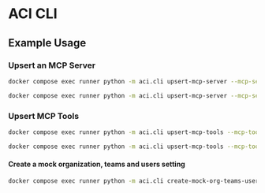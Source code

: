 # ACI CLI

## Example Usage

### Upsert an MCP Server

```bash
docker compose exec runner python -m aci.cli upsert-mcp-server --mcp-server-file ./mcp_servers/notion/server.json --secrets-file ./mcp_servers/notion/.secrets.json

docker compose exec runner python -m aci.cli upsert-mcp-server --mcp-server-file ./mcp_servers/notion/server.json --secrets-file ./mcp_servers/notion/.secrets.json --skip-dry-run
```

### Upsert MCP Tools

```bash
docker compose exec runner python -m aci.cli upsert-mcp-tools --mcp-tools-file ./mcp_servers/notion/tools.json

docker compose exec runner python -m aci.cli upsert-mcp-tools --mcp-tools-file ./mcp_servers/notion/tools.json --skip-dry-run
```

#### Create a mock organization, teams and users setting

```bash
docker compose exec runner python -m aci.cli create-mock-org-teams-users
```
